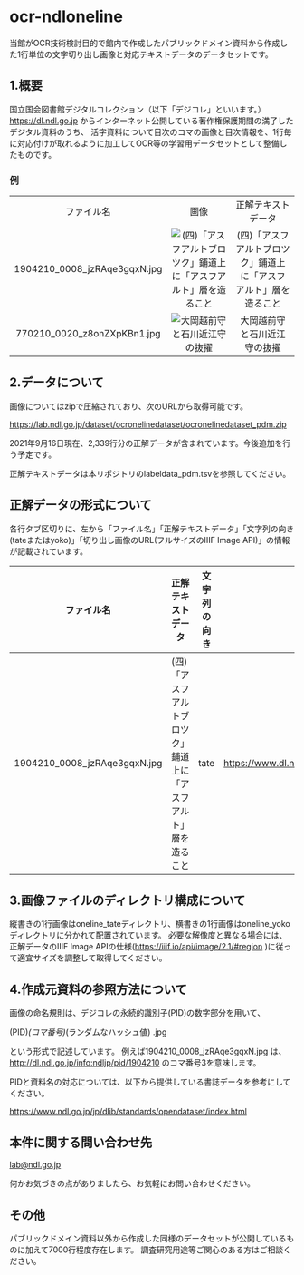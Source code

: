 # ocr-ndloneline
当館がOCR技術検討目的で館内で作成したパブリックドメイン資料から作成した1行単位の文字切り出し画像と対応テキストデータのデータセットです。

## 1.概要
国立国会図書館デジタルコレクション（以下「デジコレ」といいます。）<https://dl.ndl.go.jp>
からインターネット公開している著作権保護期間の満了したデジタル資料のうち、
活字資料について目次のコマの画像と目次情報を、1行毎に対応付けが取れるように加工してOCR等の学習用データセットとして整備したものです。

### 例
<table ~~~ style="table-layout:fixed;width:100%;">
<tbody>
<tr>
<td align="center" ~~~ style="word-wrap:break-word;">ファイル名</td><td align="center" ~~~ style="word-wrap:break-word;">画像</td><td align="center" ~~~ style="word-wrap:break-word;">正解テキストデータ</td>
</tr>
<tr>
<td align="center" ~~~ style="word-wrap:break-word;">1904210_0008_jzRAqe3gqxN.jpg</td><td align="center" ~~~ style="word-wrap:break-word;"><img alt="(四)「アスフアルトブロツク」鋪道上に「アスフアルト」層を造ること" src="https://www.dl.ndl.go.jp/api/iiif/1904210/R0000008/pct:23.0,20.0,1.1,40.2/,256/0/default.jpg" /></td><td align="center" ~~~ style="word-wrap:break-word;">(四)「アスフアルトブロツク」鋪道上に「アスフアルト」層を造ること</td>
</tr>
<tr>
<td align="center" ~~~ style="word-wrap:break-word;">770210_0020_z8onZXpKBn1.jpg</td><td align="center" ~~~ style="word-wrap:break-word;"><img alt="大岡越前守と石川近江守の抜擢" src="https://www.dl.ndl.go.jp/api/iiif/770210/R0000020/pct:59.6,22.0,1.4,19.3/,256/0/default.jpg" /></td><td align="center" ~~~ style="word-wrap:break-word;">大岡越前守と石川近江守の抜擢</td>
</tr>
</tbody>
</table>

## 2.データについて
画像についてはzipで圧縮されており、次のURLから取得可能です。

https://lab.ndl.go.jp/dataset/ocronelinedataset/ocronelinedataset_pdm.zip

2021年9月16日現在、2,339行分の正解データが含まれています。今後追加を行う予定です。

正解テキストデータは本リポジトリのlabeldata_pdm.tsvを参照してください。

## 正解データの形式について
各行タブ区切りに、左から「ファイル名」「正解テキストデータ」「文字列の向き(tateまたはyoko)」「切り出し画像のURL(フルサイズのIIIF Image API)」の情報が記載されています。

|ファイル名| 正解テキストデータ|文字列の向き |切り出し画像のURL|
----|----|----|---- 
1904210_0008_jzRAqe3gqxN.jpg | (四)「アスフアルトブロツク」鋪道上に「アスフアルト」層を造ること | tate | https://www.dl.ndl.go.jp/api/iiif/1904210/R0000008/pct:23.0,20.0,1.1,40.2/full/0/default.jpg

## 3.画像ファイルのディレクトリ構成について
縦書きの1行画像はoneline_tateディレクトリ、横書きの1行画像はoneline_yokoディレクトリに分かれて配置されています。
必要な解像度と異なる場合には、正解データのIIIF Image APIの仕様(https://iiif.io/api/image/2.1/#region
)に従って適宜サイズを調整して取得してください。


## 4.作成元資料の参照方法について


画像の命名規則は、デジコレの永続的識別子(PID)の数字部分を用いて、

(PID)_(コマ番号)_(ランダムなハッシュ値) .jpg

という形式で記述しています。 例えば1904210_0008_jzRAqe3gqxN.jpg は、
http://dl.ndl.go.jp/info:ndljp/pid/1904210 
のコマ番号3を意味します。

PIDと資料名の対応については、以下から提供している書誌データを参考にしてください。

https://www.ndl.go.jp/jp/dlib/standards/opendataset/index.html


## 本件に関する問い合わせ先
lab@ndl.go.jp

何かお気づきの点がありましたら、お気軽にお問い合わせください。

## その他
パブリックドメイン資料以外から作成した同様のデータセットが公開しているものに加えて7000行程度存在します。
調査研究用途等ご関心のある方はご相談ください。

